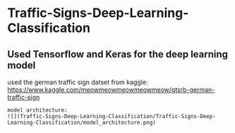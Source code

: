 # Traffic-Signs-Deep-Learning-Classification
Used Tensorflow and Keras for the deep learning model
------------------------------------------------------




used the german traffic sign datset from kaggle:
    https://www.kaggle.com/meowmeowmeowmeowmeow/gtsrb-german-traffic-sign
    
    model architecture:
    ![](Traffic-Signs-Deep-Learning-Classification/Traffic-Signs-Deep-Learning-Classification/model_architecture.png)
    
    
    

